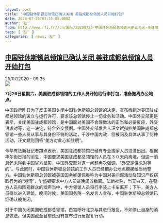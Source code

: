 ```yaml
---
layout: post
title: "中国驻休斯顿总领馆已确认关闭 美驻成都总领馆人员开始打包"
date: 2020-07-25T07:55:08.000Z
author: 法广
from: http://www.rfi.fr//cn/国际/20200725-中国驻休斯顿总领馆已确认关闭-美驻成都总领馆人员开始打包
tags: [ 法广 ]
categories: [ news, 法广 ]
---
```

<!--1595663708000-->
[中国驻休斯顿总领馆已确认关闭 美驻成都总领馆人员开始打包](http://www.rfi.fr//cn/%E5%9B%BD%E9%99%85/20200725-%E4%B8%AD%E5%9B%BD%E9%A9%BB%E4%BC%91%E6%96%AF%E9%A1%BF%E6%80%BB%E9%A2%86%E9%A6%86%E5%B7%B2%E7%A1%AE%E8%AE%A4%E5%85%B3%E9%97%AD-%E7%BE%8E%E9%A9%BB%E6%88%90%E9%83%BD%E6%80%BB%E9%A2%86%E9%A6%86%E4%BA%BA%E5%91%98%E5%BC%80%E5%A7%8B%E6%89%93%E5%8C%85)
------

<div>
<div>25/07/2020 - 09:35</div><img src="https://s.rfi.fr/media/display/46417f2c-ce49-11ea-96f3-005056a98db9/w:310/p:16x9/2020-07-25T064358Z_660205023_RC260I939792_RTRMADP_3_USA-CHINA-CONSULATE.JPG"><p><strong>7月26日星期六，美国驻成都领馆的工作人员开始给行李打包，准备搬离办公地点。</strong></p><div class="t-content__body u-clearfix"><div class="m-interstitial"></div><p>中国政府昨日为了反击美国关闭中国驻休斯顿总领馆的决定，宣布撤销对美国驻成都总领馆的设立与运行许可，要求该总领馆停止一切业务和活动。中国外交部更是表示，关闭美国驻成都领馆，是中国面对美国不合理做法的正当和必要反应，外交讲求对等，这一决定，符合外交惯例。中国外交部发言人汪文斌指控美国驻成都总领馆一些人员从事与其身份不符的活动，干涉中国内政，但被问及具体从事了何种活动，汪文斌则回答“美方对此心知肚明”。</p><p>今早有法新社记者蹲点表示，美国驻成都领馆已经有专业搬家人员进进出出。根据华尔街日报的消息，中国要求美国驻成都总领馆的人员在３０天内离境，但这一消息还未得到中国官方证实，中国外交部对这一问题再次强调，“外交是讲求对等的”。与此同时，中国驻休斯顿总领馆的工作人员已经把办公地点腾挪给当地警方。中国驻休斯顿总领馆被美国国务卿蓬佩奥称为中国对美间谍活动及知识产权窃取行为的“港湾”，华盛顿要求中方人员最晚周五撤离。法新社称，当天白天，在警方人员和围观群众的嘘声当中，中方领馆人员将行李装上卡车离开；下午，美方人员得以进入建筑，晚间时候，美国国务院一名发言人宣布，中国驻休斯顿总领馆已经确认被关闭。</p><p>对于中国关闭美国驻成都总领馆，白宫呼吁北京与其进行报复，不如停止自身的消息做法。但美国截至目前还没有宣布进行反报复行动。</p><p> </p><div class="o-self-promo o-self-promo--nl o-self-promo--hidden" data-selfpromo-newsletter></div><div class="o-self-promo o-self-promo--app o-self-promo--hidden" data-selfpromo-app></div></div>
</div>
